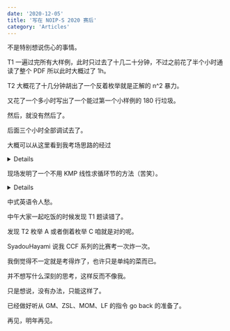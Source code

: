 ```yaml
---
date: '2020-12-05'
title: '写在 NOIP-S 2020 赛后'
category: 'Articles'
---
```


不是特别想说伤心的事情。

T1 一遍过完所有大样例，此时只过去了十几二十分钟，不过之前花了半个小时通读了整个 PDF 所以此时大概过了 1h。

T2 大概花了十几分钟胡出了一个反着枚举就是正解的 n^2 暴力。

又花了一个多小时写出了一个能过第一个小样例的 180 行垃圾。

然后，就没有然后了。

后面三个小时全部调试去了。

大概可以从这里看到我考场思路的经过

<details>

```cpp
//T1:给你n个点,其中m个没有入度,接受.
//没有出度为终点.问,每个终点最终的水量.
//先考虑直接模拟.
//找出m(m很小)个起点,然后,dfs.
//Beware of your long long
//过完dyl了,记得最后15min检查long long
//
//T2:数据范围大概1e5+5e4的样子。
//先考虑一个暴力。
//C是一定在最后的，我们考虑从后往前枚举C。
//然后看前面的循环的个数，设前面的循环节为SS。
//那么就有(|S|-|C|)/(|SS|)个基循环节。
//里面随便划分两个字符串分别做A,B，方案数为|S|-1。
//然后我们可以用基循环节再组成一些新的循环节，这个要看(|S|-|C|)/(|SS|)的因数个数。
//但是我们需要满足F(A)<=F(C)。
//这个我们每次统计一遍即可。
//但是但是
//如何找循环节？
//找出来了。
//然后，我们把循环节中所有前缀（不含空串）的F值找出来，计为funa[j],1<=j<i。
//然后把(|S|-|C|)/(|SS|)的因数分解出来，计为ps[k]，然后就计算funa[j]*ps[k]<=F(C)的情况有多少种，但是时间复杂度好像退化le，好像没有，。算了先打。
//哦对了我们可以把funa排个序，用单调性来优化成O(n^2*log)应该能过一半左右。（funa本身不具有单调性。）
//
//思路比较乱，重新整理一下如何计算答案。
//设当前的C=S[i,n]。
//枚举的前缀A=S[1,j]，B=S[j+1,i-1]（不关心）
//设M=(|S|-|C|)/(|SS|)，即基循环节=SS一共有多少节。
//设P(M)表示M的某一个因数。
//如果当前的F(A)<=F(C)，那么对于P(M)为奇数的情况，我们用P(M)个SS可以重新组成又一个循环节。
//枚举一个j in [1,i-2]，来计算答案。
//这里相当于把我们当前的S[1,i-1]分成了M段，看当前我们枚举的j在哪一段。
//设在第x段，如果x|M，那么ans+=M/x；否则ans++。
//计算当前在哪一段：
//法1：用变量
//法2：算
//恩，dyl没过。初步判断是算漏了，不存在算重的问题。
//不好像也有算多了。。。1
//大概知道哪里有问题了。
//当|SS|=1时，一个循环节里不知道怎么摆B。
//需要特判，当|SS|=1，不算基循环节的贡献。
//不过我答案是少了阿。。。
//还是不行。
//
//
//3
//nnrnnr
//zzzaab
//mmlmmlo
```

</details>

现场发明了一个不用 KMP 线性求循环节的方法（苦笑）。

<details>

```cpp
		lps[len] = mps[1];
		// how to work the "loop day (xun huan jie)" out
		// open an array to store the LD
		// then (for j=2 to i-1), t	o "beautiful orange (mei ju)" the prefix
		// cur means currently we where we should match (under S LD meaning)
		// len means the length of the LD
		// lst means the previous fail matched position
		// when we "lost match (shi pei)" we then add S[lst,j] into the LD
		// then put lst into zero,put cur into one
		// when finish 1 round matching (cur==len+1), we should:
		// 1. change cur into 1
		// 2. change lst into j+1
		// remember to special check if the (|S|-|C|)/(|SS|) isn't in Z situation
		for ( int j = 2; j < i; ++ j ) {
			if ( mps[j] != lps[cur] ) {
				cur = 1;
				for ( int k = lst; k <= j; ++ k )	lps[++ len] = mps[k];
				lst = j + 1;
			}
			else {
				cur ++;
				if ( cur == len + 1 )	cur = 1;
			}
//			oneDebug ( j, cur, lst, len );
		}
		if ( ( i - 1 ) % len ) {
			len = i - 1;
			for ( int j = 1; j <= len; ++ j )	lps[j] = mps[j];
		}
```

</details>

中式英语令人愁。

中午大家一起吃饭的时候发现 T1 题读错了。

发现 T2 枚举 A 或者倒着枚举 C 咱就是对的呢。

SyadouHayami 说我 CCF 系列的比赛考一次炸一次。

我倒觉得不一定就是考得炸了，也许只是单纯的菜而已。

并不想写什么深刻的思考，这样反而不像我。

只是想说，没有办法，只能这样了。

已经做好听从 GM、ZSL、MOM、LF 的指令 go back 的准备了。

再见，明年再见。